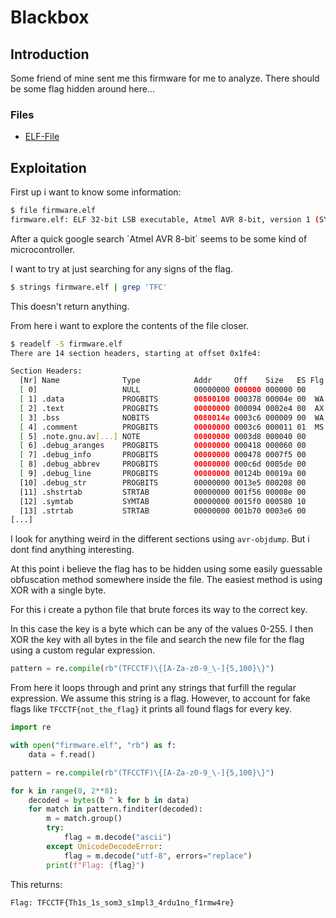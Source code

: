 # Blackbox
## Introduction
Some friend of mine sent me this firmware for me to analyze. There should be some flag hidden around here...

### Files
* [ELF-File](firmware.elf)

## Exploitation
First up i want to know some information:

```bash
$ file firmware.elf
firmware.elf: ELF 32-bit LSB executable, Atmel AVR 8-bit, version 1 (SYSV), statically linked, with debug_info, not stripped
```
After a quick google search ´Atmel AVR 8-bit´ seems to be some kind of microcontroller. 

I want to try at just searching for any signs of the flag.

```bash
$ strings firmware.elf | grep 'TFC'
```

This doesn't return anything. 

From here i want to explore the contents of the file closer.

```bash
$ readelf -S firmware.elf
There are 14 section headers, starting at offset 0x1fe4:

Section Headers:
  [Nr] Name              Type            Addr     Off    Size   ES Flg Lk Inf Al
  [ 0]                   NULL            00000000 000000 000000 00      0   0  0
  [ 1] .data             PROGBITS        00800100 000378 00004e 00  WA  0   0  1
  [ 2] .text             PROGBITS        00000000 000094 0002e4 00  AX  0   0  2
  [ 3] .bss              NOBITS          0080014e 0003c6 000009 00  WA  0   0  1
  [ 4] .comment          PROGBITS        00000000 0003c6 000011 01  MS  0   0  1
  [ 5] .note.gnu.av[...] NOTE            00000000 0003d8 000040 00      0   0  4
  [ 6] .debug_aranges    PROGBITS        00000000 000418 000060 00      0   0  8
  [ 7] .debug_info       PROGBITS        00000000 000478 0007f5 00      0   0  1
  [ 8] .debug_abbrev     PROGBITS        00000000 000c6d 0005de 00      0   0  1
  [ 9] .debug_line       PROGBITS        00000000 00124b 00019a 00      0   0  1
  [10] .debug_str        PROGBITS        00000000 0013e5 000208 00      0   0  1
  [11] .shstrtab         STRTAB          00000000 001f56 00008e 00      0   0  1
  [12] .symtab           SYMTAB          00000000 0015f0 000580 10     13  28  4
  [13] .strtab           STRTAB          00000000 001b70 0003e6 00      0   0  1
[...]
```

I look for anything weird in the different sections using `avr-objdump`. But i dont find anything interesting.

At this point i believe the flag has to be hidden using some easily guessable obfuscation method somewhere inside the file. The easiest method is using XOR with a single byte.

For this i create a python file that brute forces its way to the correct key. 


In this case the key is a byte which can be any of the values 0-255. I then XOR the key with all bytes in the file and search the new file for the flag using a custom regular expression.

```python
pattern = re.compile(rb"(TFCCTF)\{[A-Za-z0-9_\-]{5,100}\}")
```

From here it loops through and print any strings that furfill the regular expression. We assume this string is a flag. However, to account for fake flags like `TFCCTF{not_the_flag}` it prints all found flags for every key.  

```python
import re

with open("firmware.elf", "rb") as f:
    data = f.read()

pattern = re.compile(rb"(TFCCTF)\{[A-Za-z0-9_\-]{5,100}\}")

for k in range(0, 2**8):
    decoded = bytes(b ^ k for b in data)
    for match in pattern.finditer(decoded):
        m = match.group()
        try:
            flag = m.decode("ascii")
        except UnicodeDecodeError:
            flag = m.decode("utf-8", errors="replace")
        print(f"Flag: {flag}")
```

This returns:

```
Flag: TFCCTF{Th1s_1s_som3_s1mpl3_4rdu1no_f1rmw4re}
```